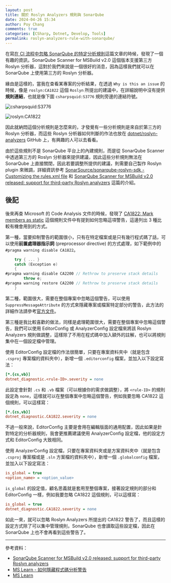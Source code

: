 ```yaml
---
layout: post
title: 關於 Roslyn Analyzers 規則與 SonarQube
date: 2024-04-26 15:34
author: Poy Chang
comments: true
categories: [CSharp, Dotnet, Develop, Tools]
permalink: roslyn-analyzers-rule-with-sonarqube/
---
```


在寫[在 CI 流程中忽略 SonarQube 的特定分析規則](https://blog.poychang.net/ignore-sonarqube-rule-in-ci-process)這篇文章的時候，發現了一個有趣的資訊，SonarQube Scanner for MSBuild v2.0 這個版本支援第三方 Roslyn 分析器，這對於我們來說是一個很好的消息，因為這樣我們就可以在 SonarQube 上使用第三方的 Roslyn 分析器。

緣由是這樣的，當我在查看某專案的分析結果，在透過 `Why is this an issue` 的時候，像是 `roslyn:CA1822` 這個 `Roslyn` 所提出的建議中，在詳細說明中沒有提供**規則連結**，也就是像下圖 `csharpsquid:S3776` 規則旁邊的連結符號。

![csharpsquid:S3776](https://i.imgur.com/LMEEdq4.png)

![roslyn:CA1822](https://i.imgur.com/lv5zMnM.png)

因此就納悶這個分析規則是怎麼來的，才發覺有一些分析規則是來自於第三方的 Roslyn 分析器，而這些 Roslyn 分析器如何判斷的作法也放在 [dotnet/roslyn-analyzers](https://github.com/dotnet/roslyn-analyzers) GitHub 上，有興趣的人可以去看看。

由於這些規則不是 SonarQube 平台上的內建規則，而是從 SonarQube Scanner 中透過第三方的 Roslyn 分析器來提供建議，因此這些分析規則無法在 SonarQube 上直接關閉，因此若要調整所提供的建議，則需要自己製作 Roslyn plugin 來微調，詳細資訊參考 [SonarSource/sonarqube-roslyn-sdk - Customizing the rules.xml file](https://github.com/SonarSource/sonarqube-roslyn-sdk?tab=readme-ov-file#configuring-nuget-feeds) 和 [SonarQube Scanner for MSBuild v2.0 released: support for third-party Roslyn analyzers](https://devblogs.microsoft.com/devops/sonarqube-scanner-for-msbuild-v2-0-released-support-for-third-party-roslyn-analyzers/?WT.mc_id=DT-MVP-5003022) 這篇的介紹。

## 後記

後來再查 Microsoft 的 Code Analysis 文件的時候，發現了 [CA1822: Mark members as static](https://learn.microsoft.com/zh-tw/dotnet/fundamentals/code-analysis/quality-rules/ca1822) 這個規則文件中有提到如何忽略這項警告，這邊列出 3 種比較有機會用到的方式。

第一種，當要抑制警告的範圍很小，只有在特定檔案或是只有幾行程式碼了話，可以使用**前置處理器指示詞** (preprocessor directive) 的方式處理，如下範例中的 `#pragma warning disable CA1822`。

```csharp
    try { ... }
    catch (Exception e)
    {
#pragma warning disable CA2200 // Rethrow to preserve stack details
        throw e;
#pragma warning restore CA2200 // Rethrow to preserve stack details
    }
```

第二種，範圍很大，需要在整個專案中忽略這個警告，可以使用 `SuppressMessageAttribute` 的方式來隱藏專案或檔案特定部分的警告，此方法的詳細作法請參考[官方文件](https://learn.microsoft.com/zh-tw/dotnet/fundamentals/code-analysis/suppress-warnings#use-the-suppressmessageattribute)。

第三種是我比較喜歡的做法，同樣是處理範圍很大，需要在整個專案中忽略這個警告，我們可以使用 EditorConfig 或 AnalyzerConfig 設定檔來將該 Roslyn Analyzers 規則做調整，這樣除了不用在程式碼中加入額外的註解，也可以將規則集中在一個設定檔中管理。

使用 EditorConfig 設定檔的作法很簡單，只要在專案資料夾中（就是包含 `.csproj` 專案檔的資料夾中），新增一個 `.editorconfig` 檔案，並加入以下設定寫法：

```ini
[*.{cs,vb}]
dotnet_diagnostic.<rule-ID>.severity = none
```

此設定會針對 `.cs` 和 `.vb` 檔案（可以根據你的需求做調整），將 `<rule-ID>` 的規則設定為 `none`，這樣就可以在整個專案中忽略這個警告，例如我要忽略 CA1822 這個規則，可以這樣寫：

```ini
[*.{cs,vb}]
dotnet_diagnostic.CA1822.severity = none
```

不過一般來說，EditorConfig 主要是會用在編輯版面的通用配置，因此如果是針對特定的分析器規則，我會更推薦建議使用 AnalyzerConfig 設定檔，他的設定方式和 EditorConfig 大致相同。

使用 AnalyzerConfig 設定檔，只要在專案資料夾或是方案資料夾中（就是包含 `.csproj` 專案檔或是 `.sln` 方案檔的資料夾中），新增一個 `.globalconfig` 檔案，並加入以下設定寫法：

```ini
is_global = true
<option_name> = <option_value>
```

`is_global` 的設定值，顧名思義就是套用至整個專案，接著設定規則的部分和 EditorConfig 一樣，例如我要忽略 CA1822 這個規則，可以這樣寫：

```ini
is_global = true
dotnet_diagnostic.CA1822.severity = none
```

如此一來，就可以忽略 Roslyn Analyzers 所提出的 CA1822 警告了，而且這樣的設定方式除了可以集中管理規則，SonarQube 也會讀取這些設定檔，因此在 SonarQube 上也不會再看到這些警告了。

---

參考資料：

* [SonarQube Scanner for MSBuild v2.0 released: support for third-party Roslyn analyzers](https://devblogs.microsoft.com/devops/sonarqube-scanner-for-msbuild-v2-0-released-support-for-third-party-roslyn-analyzers/?WT.mc_id=DT-MVP-5003022)
* [MS Learn - 如何隱藏程式碼分析警告](https://learn.microsoft.com/zh-tw/dotnet/fundamentals/code-analysis/suppress-warnings?WT.mc_id=DT-MVP-5003022)
* [MS Learn](?WT.mc_id=DT-MVP-5003022)
